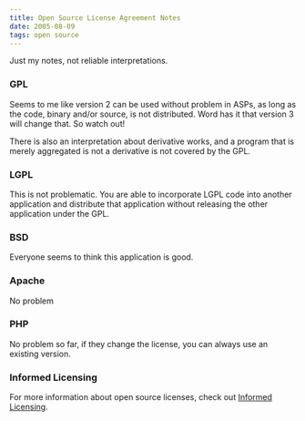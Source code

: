 ```yaml
---
title: Open Source License Agreement Notes
date: 2005-08-09
tags: open source
---
```

Just my notes, not reliable interpretations.
<h3>GPL</h3>

Seems to me like version 2 can be used without problem in ASPs, as long as the code, binary and/or source, is not distributed. Word has it that version 3 will change that. So watch out!

There is also an interpretation about derivative works, and a program that is merely aggregated is not a derivative is not covered by the GPL.
<h3>LGPL</h3>

This is not problematic. You are able to incorporate LGPL code into another application and distribute that application without releasing the other application under the GPL.
<h3>BSD</h3>

Everyone seems to think this application is good.
<h3>Apache</h3>

No problem
<h3>PHP</h3>

No problem so far, if they change the license, you can always use an existing version.
<h3>Informed Licensing</h3>

For more information about open source licenses, check out <a href="http://www.informedlicensing.com">Informed Licensing</a>.

